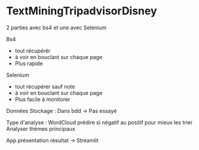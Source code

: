 # TextMiningTripadvisorDisney


2 parties avec bs4 et une avec Selenium

Bs4
- tout récupérér
- à voir en bouclant sur chaque page
- Plus rapide

Selenium
- tout récupérer sauf note
- à voir en bouclant sur chaque page
- Plus facile à monitorer

Données Stockage :
Dans bdd -> Pas essayé

Type d'analyse :
WordCloud
prédire si négatif au positif pour mieux les trier
Analyser thèmes principaux


App présentation résultat -> Streamlit

